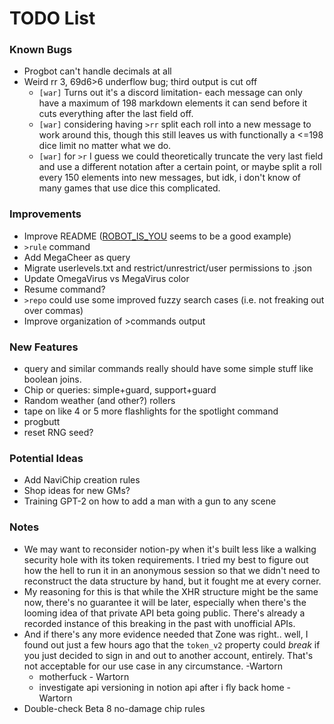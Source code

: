 # TODO List

### Known Bugs
- Progbot can't handle decimals at all
- Weird rr 3, 69d6>6 underflow bug; third output is cut off
  - `[war]` Turns out it's a discord limitation- each message can only have a maximum of 198 markdown elements it can send before it cuts everything after the last field off.
  - `[war]` considering having `>rr` split each roll into a new message to work around this, though this still leaves us with functionally a <=198 dice limit no matter what we do.
  - `[war]` for `>r` I guess we could theoretically truncate the very last field and use a different notation after a certain point, or maybe split a roll every 150 elements into new messages, but idk, i don't know of many games that use dice this complicated.
 
### Improvements
- Improve README ([ROBOT_IS_YOU](https://github.com/RocketRace/robot-is-you) seems to be a good example)
- `>rule` command
- Add MegaCheer as query
- Migrate userlevels.txt and restrict/unrestrict/user permissions to .json
- Update OmegaVirus vs MegaVirus color
- Resume command?
- `>repo` could use some improved fuzzy search cases (i.e. not freaking out over commas)
- Improve organization of >commands output

### New Features
- query and similar commands really should have some simple stuff like boolean joins.
- Chip or queries: simple+guard, support+guard
- Random weather (and other?) rollers
- tape on like 4 or 5 more flashlights for the spotlight command
- progbutt
- reset RNG seed?

### Potential Ideas
- Add NaviChip creation rules
- Shop ideas for new GMs?
- Training GPT-2 on how to add a man with a gun to any scene

### Notes
* We may want to reconsider notion-py when it's built less like a walking security hole with its token requirements.
  I tried my best to figure out how the hell to run it in an anonymous session so that we didn't need to reconstruct
  the data structure by hand, but it fought me at every corner.
* My reasoning for this is that while the XHR structure might be the same now, there's no guarantee it will be later, especially when there's the looming idea of that private API beta going public.  There's already a recorded instance of this breaking in the past with unofficial APIs.
* And if there's any more evidence needed that Zone was right.. well, I found out just a few hours ago that the `token_v2` property could _break_ if you just decided to sign in and out to another account, entirely. That's not acceptable for our use case in any circumstance. -Wartorn
  * motherfuck - Wartorn
  * investigate api versioning in notion api after i fly back home - Wartorn
* Double-check Beta 8 no-damage chip rules